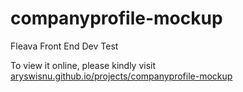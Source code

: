 # companyprofile-mockup
Fleava Front End Dev Test

To view it online, please kindly visit [aryswisnu.github.io/projects/companyprofile-mockup](https://aryswisnu.github.io/projects/companyprofile-mockup/) 

